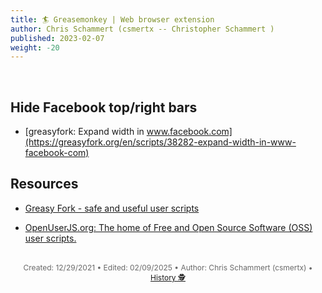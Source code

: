 ```yaml
---
title: 🏄 Greasemonkey | Web browser extension
author: Chris Schammert (csmertx -- Christopher Schammert )
published: 2023-02-07
weight: -20
---
```


<!-- The content of this website was written by Christopher Schammert aka Chris Schammert -->

<br />

## Hide Facebook top/right bars

- [greasyfork: Expand width in www.facebook.com](https://greasyfork.org/en/scripts/38282-expand-width-in-www-facebook-com)

## Resources

- [Greasy Fork - safe and useful user scripts](greasyfork.org)

- [OpenUserJS.org: The home of Free and Open Source Software (OSS) user scripts.](openuserjs.org)

<br />

<div style="text-align: center; font-size:12px; color:dimgray">
    Created: 12/29/2021 • Edited: 02/09/2025 • Author: Chris Schammert (csmertx) • 
    <a href="https://github.com/csmertx/csmertx.github.io/commits/main/content/Web/greasemonkey.md" 
       title="Github.com | csmertx \ csmertx.github.io \ commits \ main \ content \ Web \ Greasemonkey | Web browser extension">
       History 🕵️
    </a>
</div>